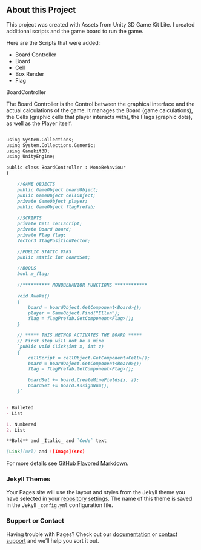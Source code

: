 ## About this Project

This project was created with Assets from Unity 3D Game Kit Lite. I created additional scripts and the game board to run the game.

Here are the Scripts that were added:

- Board Controller
- Board
- Cell
- Box Render
- Flag


BoardController

The Board Controller is the Control between the graphical interface and the actual calculations of the game. It manages the Board (game calculations), the Cells (graphic cells that player interacts with), the Flags (graphic dots), as well as the Player itself.

```markdown

using System.Collections;
using System.Collections.Generic;
using Gamekit3D;
using UnityEngine;

public class BoardController : MonoBehaviour
{

    //GAME OBJECTS
    public GameObject boardObject;
    public GameObject cellObject;
    private GameObject player;
    public GameObject flagPrefab;
    
    //SCRIPTS
    private Cell cellScript;
    private Board board;
    private Flag flag;
    Vector3 flagPositionVector;

    //PUBLIC STATIC VARS
    public static int boardSet;

    //BOOLS
    bool m_flag;
    
    //********** MONOBEHAVIOR FUNCTIONS ************

    void Awake()
    {
        board = boardObject.GetComponent<Board>();
        player = GameObject.Find("Ellen");
        flag = flagPrefab.GetComponent<Flag>();
    }

    // ***** THIS METHOD ACTIVATES THE BOARD *****
    // First step will not be a mine 
    `public void Click(int x, int z)
    {
        cellScript = cellObject.GetComponent<Cell>();
        board = boardObject.GetComponent<Board>();
        flag = flagPrefab.GetComponent<Flag>();

        boardSet += board.CreateMineFields(x, z);
        boardSet += board.AssignNum();
    }`


- Bulleted
- List

1. Numbered
2. List

**Bold** and _Italic_ and `Code` text

[Link](url) and ![Image](src)
```

For more details see [GitHub Flavored Markdown](https://guides.github.com/features/mastering-markdown/).

### Jekyll Themes

Your Pages site will use the layout and styles from the Jekyll theme you have selected in your [repository settings](https://github.com/ganzabeans/Minesweeper-3D/settings). The name of this theme is saved in the Jekyll `_config.yml` configuration file.

### Support or Contact

Having trouble with Pages? Check out our [documentation](https://help.github.com/categories/github-pages-basics/) or [contact support](https://github.com/contact) and we’ll help you sort it out.
